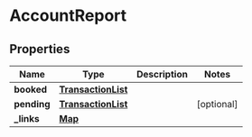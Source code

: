 
# AccountReport

## Properties
Name | Type | Description | Notes
------------ | ------------- | ------------- | -------------
**booked** | [**TransactionList**](TransactionList.md) |  | 
**pending** | [**TransactionList**](TransactionList.md) |  |  [optional]
**_links** | [**Map**](Map.md) |  | 




